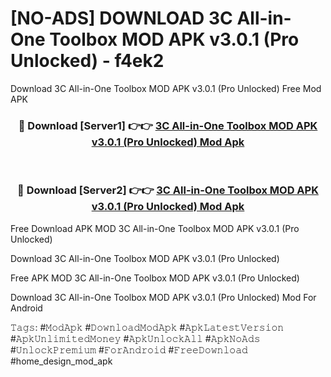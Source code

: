 # [NO-ADS] DOWNLOAD 3C All-in-One Toolbox MOD APK v3.0.1 (Pro Unlocked) - f4ek2
Download 3C All-in-One Toolbox MOD APK v3.0.1 (Pro Unlocked) Free Mod APK

<div align="center">
<h3>🔴 Download [Server1] 👉👉 <a href="https://apk-comot.site?title=3C_All-in-One_Toolbox_MOD_APK_v3.0.1_(Pro_Unlocked)">3C All-in-One Toolbox MOD APK v3.0.1 (Pro Unlocked) Mod Apk</a></h3><br>

<h3>🔴 Download [Server2] 👉👉 <a href="https://apk-comot.site?title=3C_All-in-One_Toolbox_MOD_APK_v3.0.1_(Pro_Unlocked)">3C All-in-One Toolbox MOD APK v3.0.1 (Pro Unlocked) Mod Apk</a></h3>
</div>


Free Download APK MOD 3C All-in-One Toolbox MOD APK v3.0.1 (Pro Unlocked)

Download 3C All-in-One Toolbox MOD APK v3.0.1 (Pro Unlocked) 

Free APK MOD 3C All-in-One Toolbox MOD APK v3.0.1 (Pro Unlocked) 

Download 3C All-in-One Toolbox MOD APK v3.0.1 (Pro Unlocked) Mod For Android

𝚃𝚊𝚐𝚜: #𝙼𝚘𝚍𝙰𝚙𝚔 #𝙳𝚘𝚠𝚗𝚕𝚘𝚊𝚍𝙼𝚘𝚍𝙰𝚙𝚔 #𝙰𝚙𝚔𝙻𝚊𝚝𝚎𝚜𝚝𝚅𝚎𝚛𝚜𝚒𝚘𝚗 #𝙰𝚙𝚔𝚄𝚗𝚕𝚒𝚖𝚒𝚝𝚎𝚍𝙼𝚘𝚗𝚎𝚢 #𝙰𝚙𝚔𝚄𝚗𝚕𝚘𝚌𝚔𝙰𝚕𝚕 #𝙰𝚙𝚔𝙽𝚘𝙰𝚍𝚜 #𝚄𝚗𝚕𝚘𝚌𝚔𝙿𝚛𝚎𝚖𝚒𝚞𝚖 #𝙵𝚘𝚛𝙰𝚗𝚍𝚛𝚘𝚒𝚍 #𝙵𝚛𝚎𝚎𝙳𝚘𝚠𝚗𝚕𝚘𝚊𝚍 #home_design_mod_apk